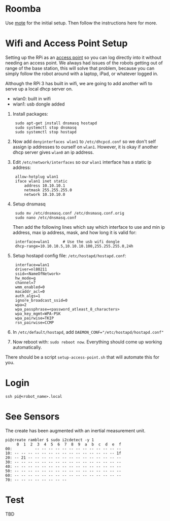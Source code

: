 # Roomba

Use [mote](https://github.com/MomsFriendlyRobotCompany/mote) for the initial setup. Then follow the instructions
here for more.

# Wifi and Access Point Setup

Setting up the RPi as an [access point](https://www.raspberrypi.org/documentation/configuration/wireless/access-point.md#internet-sharing) so you can log directly into it without needing an access
point. We always had issues of the robots getting out of range of the base station,
this will solve that problem, because you can simply follow the robot around with
a laptop, iPad, or whatever logged in.

Although the RPi 3 has built in wifi, we are going to add another wifi to serve up
a local dhcp server on.

- wlan0: built in wifi
- wlan1: usb dongle added

1. Install packages:

		sudo apt-get install dnsmasq hostapd
		sudo systemctl stop dnsmasq
		sudo systemctl stop hostapd

1. Now add `denyinterfaces wlan1` to `/etc/dhcpcd.conf` so we don't self assign ip
   addresses to ourself on `wlan1`. However, it is okay if another dhcp server gives
   `wlan0` an ip address.
   
1. Edit `/etc/network/interfaces` so our `wlan1` interface has a static ip address:

		allow-hotplug wlan1  
		iface wlan1 inet static  
		    address 10.10.10.1
		    netmask 255.255.255.0
		    network 10.10.10.0

1. Setup dnsmasq

		sudo mv /etc/dnsmasq.conf /etc/dnsmasq.conf.orig 
		sudo nano /etc/dnsmasq.conf

   Then add the following lines which say which interface to use and min ip address, max ip address, mask, and how long it is valid for:
   
   		interface=wlan1      # Use the usb wifi dongle
		dhcp-range=10.10.10.5,10.10.10.100,255.255.255.0,24h

1. Setup hostapd config file: `/etc/hostapd/hostapd.conf`:

		interface=wlan1
		driver=nl80211
		ssid=<NameOfNetwork>
		hw_mode=g
		channel=7
		wmm_enabled=0
		macaddr_acl=0
		auth_algs=1
		ignore_broadcast_ssid=0
		wpa=2
		wpa_passphrase=<password_atleast_8_characters>
		wpa_key_mgmt=WPA-PSK
		wpa_pairwise=TKIP
		rsn_pairwise=CCMP

1. In `/etc/default/hostapd`, add `DAEMON_CONF="/etc/hostapd/hostapd.conf"`

1. Now reboot with: `sudo reboot now`. Everything should come up working automatically.

There should be a script `setup-access-point.sh` that will automate this for you.

# Login

	ssh pi@<robot_name>.local

# See Sensors

The create has been augmented with an inertial measurement unit.

	pi@create rambler $ sudo i2cdetect -y 1
	     0  1  2  3  4  5  6  7  8  9  a  b  c  d  e  f
	00:          -- -- -- -- -- -- -- -- -- -- -- -- -- 
	10: -- -- -- -- -- -- -- -- -- -- -- -- -- -- -- 1f 
	20: -- 21 -- -- -- -- -- -- -- -- -- -- -- -- -- -- 
	30: -- -- -- -- -- -- -- -- -- -- -- -- -- -- -- -- 
	40: -- -- -- -- -- -- -- -- -- -- -- -- -- -- -- -- 
	50: -- -- -- -- -- -- -- -- -- -- -- -- -- -- -- -- 
	60: -- -- -- -- -- -- -- -- -- -- -- -- -- -- -- -- 
	70: -- -- -- -- -- -- -- -- 

# Test

TBD
